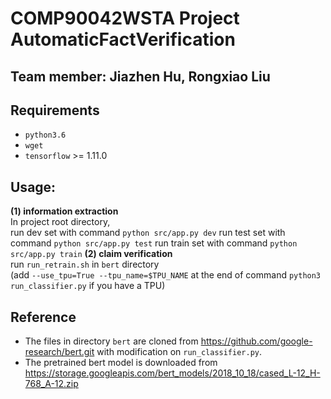 COMP90042WSTA Project AutomaticFactVerification
======
Team member: Jiazhen Hu, Rongxiao Liu
------

## Requirements
* `python3.6`
* `wget`
* `tensorflow` >= 1.11.0

## Usage:
<b>(1) information extraction</b>  
In project root directory,  
run dev set with command `python src/app.py dev`
run test set with command `python src/app.py test`
run train set with command `python src/app.py train`
<b>(2) claim verification</b>  
run `run_retrain.sh` in `bert` directory  
(add `--use_tpu=True --tpu_name=$TPU_NAME` at the end of command `python3 run_classifier.py` if you have a TPU)


## Reference
* The files in directory `bert` are cloned from https://github.com/google-research/bert.git with modification on `run_classifier.py`.
* The pretrained bert model is downloaded from https://storage.googleapis.com/bert_models/2018_10_18/cased_L-12_H-768_A-12.zip
